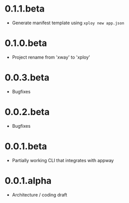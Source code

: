 # 0.1.1.beta

  * Generate manifest template using `xploy new app.json`

# 0.1.0.beta

  * Project rename from 'xway' to 'xploy'

# 0.0.3.beta

  * Bugfixes

# 0.0.2.beta

  * Bugfixes

# 0.0.1.beta

  * Partially working CLI that integrates with appway

# 0.0.1.alpha

  * Architecture / coding draft
